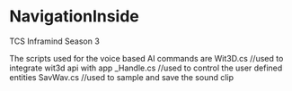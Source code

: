 # NavigationInside
TCS Inframind Season 3

The scripts used for the voice based AI commands are
Wit3D.cs      //used to integrate wit3d api with app
_Handle.cs    //used to control the user defined entities
SavWav.cs     //used to sample and save the sound clip


